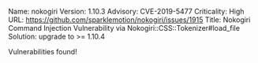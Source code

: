 Name: nokogiri
Version: 1.10.3
Advisory: CVE-2019-5477
Criticality: High
URL: https://github.com/sparklemotion/nokogiri/issues/1915
Title: Nokogiri Command Injection Vulnerability via Nokogiri::CSS::Tokenizer#load_file
Solution: upgrade to >= 1.10.4

Vulnerabilities found!
